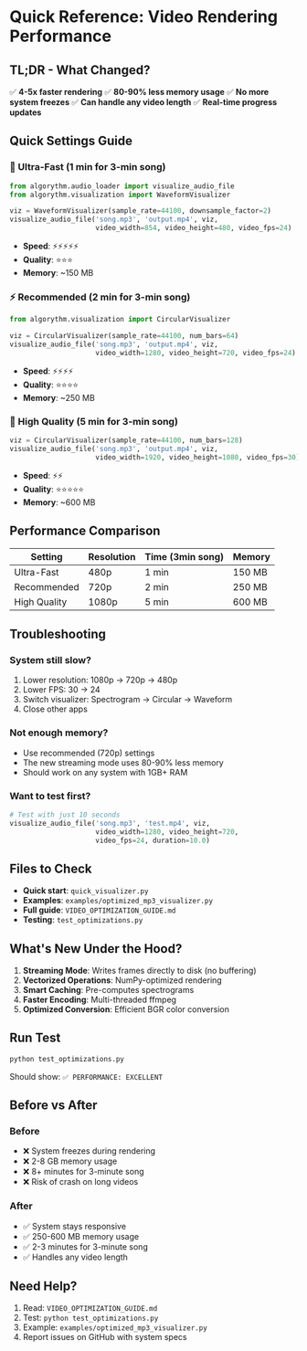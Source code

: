 # Quick Reference: Video Rendering Performance

## TL;DR - What Changed?

✅ **4-5x faster rendering**
✅ **80-90% less memory usage**
✅ **No more system freezes**
✅ **Can handle any video length**
✅ **Real-time progress updates**

## Quick Settings Guide

### 🚀 Ultra-Fast (1 min for 3-min song)
```python
from algorythm.audio_loader import visualize_audio_file
from algorythm.visualization import WaveformVisualizer

viz = WaveformVisualizer(sample_rate=44100, downsample_factor=2)
visualize_audio_file('song.mp3', 'output.mp4', viz,
                     video_width=854, video_height=480, video_fps=24)
```
- **Speed**: ⚡⚡⚡⚡⚡
- **Quality**: ⭐⭐⭐
- **Memory**: ~150 MB

### ⚡ Recommended (2 min for 3-min song)
```python
from algorythm.visualization import CircularVisualizer

viz = CircularVisualizer(sample_rate=44100, num_bars=64)
visualize_audio_file('song.mp3', 'output.mp4', viz,
                     video_width=1280, video_height=720, video_fps=24)
```
- **Speed**: ⚡⚡⚡⚡
- **Quality**: ⭐⭐⭐⭐
- **Memory**: ~250 MB

### 💎 High Quality (5 min for 3-min song)
```python
viz = CircularVisualizer(sample_rate=44100, num_bars=128)
visualize_audio_file('song.mp3', 'output.mp4', viz,
                     video_width=1920, video_height=1080, video_fps=30)
```
- **Speed**: ⚡⚡
- **Quality**: ⭐⭐⭐⭐⭐
- **Memory**: ~600 MB

## Performance Comparison

| Setting | Resolution | Time (3min song) | Memory |
|---------|-----------|------------------|--------|
| Ultra-Fast | 480p | 1 min | 150 MB |
| Recommended | 720p | 2 min | 250 MB |
| High Quality | 1080p | 5 min | 600 MB |

## Troubleshooting

### System still slow?
1. Lower resolution: 1080p → 720p → 480p
2. Lower FPS: 30 → 24
3. Switch visualizer: Spectrogram → Circular → Waveform
4. Close other apps

### Not enough memory?
- Use recommended (720p) settings
- The new streaming mode uses 80-90% less memory
- Should work on any system with 1GB+ RAM

### Want to test first?
```python
# Test with just 10 seconds
visualize_audio_file('song.mp3', 'test.mp4', viz,
                     video_width=1280, video_height=720, 
                     video_fps=24, duration=10.0)
```

## Files to Check

- **Quick start**: `quick_visualizer.py`
- **Examples**: `examples/optimized_mp3_visualizer.py`
- **Full guide**: `VIDEO_OPTIMIZATION_GUIDE.md`
- **Testing**: `test_optimizations.py`

## What's New Under the Hood?

1. **Streaming Mode**: Writes frames directly to disk (no buffering)
2. **Vectorized Operations**: NumPy-optimized rendering
3. **Smart Caching**: Pre-computes spectrograms
4. **Faster Encoding**: Multi-threaded ffmpeg
5. **Optimized Conversion**: Efficient BGR color conversion

## Run Test

```bash
python test_optimizations.py
```

Should show: `✅ PERFORMANCE: EXCELLENT`

## Before vs After

### Before
- ❌ System freezes during rendering
- ❌ 2-8 GB memory usage
- ❌ 8+ minutes for 3-minute song
- ❌ Risk of crash on long videos

### After
- ✅ System stays responsive
- ✅ 250-600 MB memory usage
- ✅ 2-3 minutes for 3-minute song
- ✅ Handles any video length

## Need Help?

1. Read: `VIDEO_OPTIMIZATION_GUIDE.md`
2. Test: `python test_optimizations.py`
3. Example: `examples/optimized_mp3_visualizer.py`
4. Report issues on GitHub with system specs
